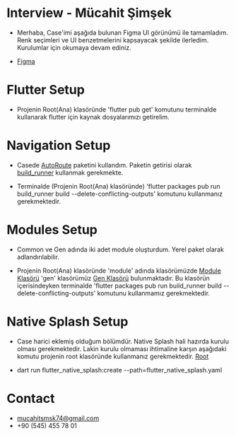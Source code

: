 # Interview - Mücahit Şimşek
- Merhaba, Case'imi aşağıda bulunan Figma UI görünümü ile tamamladım. 
Renk seçimleri ve UI benzetmelerini kapsayacak şekilde ilerledim.
Kurulumlar için okumaya devam ediniz.

- [Figma](https://www.figma.com/file/DT6W6xxKcXql8zjC3zNJ8h/Movies-app-(Community)?type=design&node-id=0-1&mode=design&t=LWVzr0UwZFvmC9vA-0)

# Flutter Setup
- Projenin Root(Ana) klasöründe 'flutter pub get' komutunu terminalde kullanarak flutter için kaynak dosyalarımızı getirelim.

# Navigation Setup
- Casede [AutoRoute](https://pub.dev/packages/auto_route) paketini kullandım.
Paketin getirisi olarak [build_runner](https://pub.dev/packages/build_runner) kullanmak gerekmekte. 

- Terminalde (Projenin Root(Ana) klasöründe) 'flutter packages pub run build_runner build --delete-conflicting-outputs' komutunu kullanmanız gerekmektedir.

# Modules Setup
- Common ve Gen adında iki adet module oluşturdum. Yerel paket olarak adlandırılabilir. 

- Projenin Root(Ana) klasöründe 'module' adında klasörümüzde [Module Klasörü](/module) 'gen' klasörümüz [Gen Klasörü](/module/gen) bulunmaktadır. 
Bu klasörün içerisindeyken terminalde 'flutter packages pub run build_runner build --delete-conflicting-outputs' komutunu kullanmamız gerekmektedir.

# Native Splash Setup
- Case harici eklemiş olduğum bölümdür. Native Splash hali hazırda kurulu olması gerekmektedir. Lakin kurulu olmaması ihtimaline karşın aşağıdaki komutu projenin root klasöründe kullanmanız gerekmektedir. [Root](/)

- dart run flutter_native_splash:create --path=flutter_native_splash.yaml

# Contact
- mucahitsmsk74@gmail.com
- +90 (545) 455 78 01
